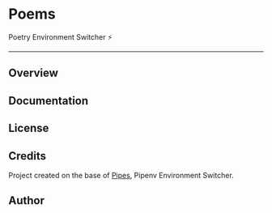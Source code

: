 # Poems

Poetry Environment Switcher ⚡

--------

Overview
--------

Documentation
-------------

License
-------

Credits
-------

Project created on the base of [Pipes](https://github.com/gtalarico/pipenv-pipes), Pipenv Environment Switcher.

Author
------
